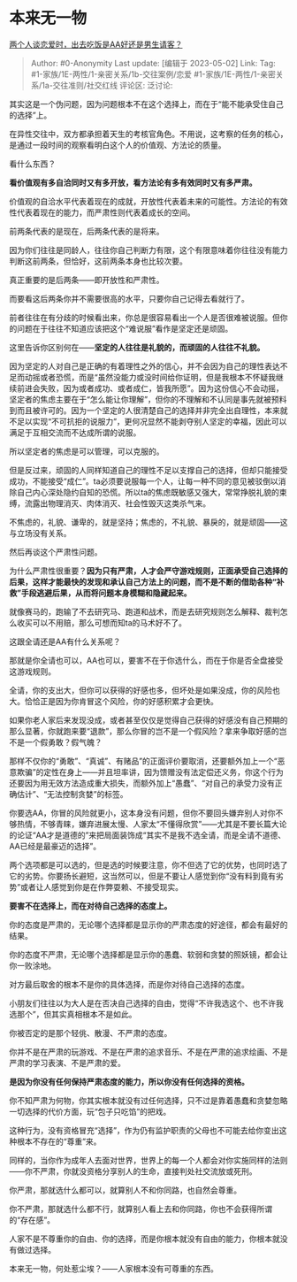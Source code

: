 # 本来无一物
[两个人谈恋爱时，出去吃饭是AA好还是男生请客？](https://www.zhihu.com/question/300022010/answer/3008294426)

> Author: #0-Anonymity
> Last update: [编辑于 2023-05-02]
> Link:
> Tag: #1-家族/1E-两性/1-亲密关系/1b-交往案例/恋爱 #1-家族/1E-两性/1-亲密关系/1a-交往准则/社交红线 
> 评论区:
> 泛讨论:

其实这是一个伪问题，因为问题根本不在这个选择上，而在于“能不能承受住自己的选择”上。

在异性交往中，双方都承担着天生的考核官角色。不用说，这考察的任务的核心，是通过一段时间的观察看明白这个人的价值观、方法论的质量。

看什么东西？

**看价值观有多自洽同时又有多开放，看方法论有多有效同时又有多严肃。**

价值观的自洽水平代表着现在的成就，开放性代表着未来的可能性。方法论的有效性代表着现在的能力，而严肃性则代表着成长的空间。

前两条代表的是现在，后两条代表的是将来。

因为你们往往是同龄人，往往你自己判断力有限，这个有限意味着你往往没有能力判断这前两条，但恰好，这前两条本身也比较次要。

真正重要的是后两条——即开放性和严肃性。

而要看这后两条你并不需要很高的水平，只要你自己记得去看就行了。

前者往往在有分歧的时候看出来，你总是很容易看出一个人是否很难被说服。但你的问题在于往往不知道应该把这个“难说服”看作是坚定还是顽固。

这里告诉你区别何在——**坚定的人往往是礼貌的，而顽固的人往往不礼貌。**

因为坚定的人对自己是正确的有着理性之外的信心，并不会因为自己的理性表达不足而动摇或者恐慌，而是“虽然没能力或没时间给你证明，但是我根本不怀疑我继续前进会失败，因为或者成功、或者成仁，皆我所愿”。因为这份信心不会动摇，坚定者的焦虑主要在于“怎么能让你理解”，但你的不理解和不认同是事先就被预料到而且被许可的。因为一个坚定的人很清楚自己的选择并非完全出自理性，本来就不足以实现“不可抗拒的说服力”，更何况显然不能剥夺别人坚定的幸福，因此可以满足于互相交流而不达成所谓的说服。

所以坚定者的焦虑是可以管理，可以克服的。

但是反过来，顽固的人同样知道自己的理性不足以支撑自己的选择，但却只能接受成功，不能接受“成仁”。ta必须要说服每一个人，让每一种不同的意见被驳倒以消除自己内心深处隐约自知的恐慌。所以ta的焦虑既敏感又强大，常常挣脱礼貌的束缚，流露出物理消灭、肉体消灭、社会性毁灭这类杀气来。

不焦虑的，礼貌、谦卑的，就是坚持；焦虑的，不礼貌、暴戾的，就是顽固——这与立场没有关系。

然后再谈这个严肃性问题。

为什么严肃性很重要？**因为只有严肃，人才会严守游戏规则，正面承受自己选择的后果，这样才能最快的发现和承认自己方法上的问题，而不是不断的借助各种“补救”手段逃避后果，从而将问题本身模糊和隐藏起来。**

就像赛马的，跑输了不去研究马、跑道和战术，而是去研究规则怎么解释、裁判怎么收买可以不用赔，那么可想而知ta的马术好不了。

这跟全请还是AA有什么关系呢？

那就是你全请也可以，AA也可以，要害不在于你选什么，而在于你是否全盘接受这游戏规则。

全请，你的支出大，但你可以获得的好感也多，但坏处是如果没成，你的风险也大。恰恰正是因为你肯冒这个风险，你的好感积累才会更快。

如果你老人家后来发现没成，或者甚至仅仅是觉得自己获得的好感没有自己预期的那么显著，你就跑来要“退款”，那么你冒的岂不是一个假风险？拿来争取好感的岂不是一个假勇敢？假气魄？

那样不仅你的“勇敢”、“真诚”、有赌品”的正面评价要取消，还要额外加上一个“恶意欺骗”的定性在身上——并且坦率讲，因为馈赠没有法定偿还义务，你这个行为还要因为用无效方法造成重大损失，而额外加上“愚蠢”、“对自己的承受力没有正确估计”、“无法控制贪婪”的标签。

你要选AA，你冒的风险就更小，这本身没有问题，但你不要回头嫌弃别人对你不够热情，不够青睐，嫌弃进展太慢、人家太“不懂得欣赏”——尤其是不要长篇大论的论证“AA才是道德的”来把局面装饰成“其实不是我不选全请，而是全请不道德、AA已经是最豪迈的选择”。

两个选项都是可以选的，但是选的时候要注意，你不但选了它的优势，也同时选了它的劣势。你要扬长避短，这当然可以，但是不要让人感觉到你“没有料到竟有劣势”或者让人感觉到你是在作弊耍赖、不接受现实。

**要害不在选择上，而在对待自己选择的态度上。**

你的态度是严肃的，无论哪个选择都是显示你的严肃态度的好途径，都会有最好的结果。

你的态度不严肃，无论哪个选择都是显示你的愚蠢、软弱和贪婪的照妖镜，都会让你一败涂地。

对方最后取舍的根本不是你的具体选择，而是你对待自己选择的态度。

小朋友们往往以为大人是在否决自己选择的自由，觉得“不许我选这个、也不许我选那个”，但其实真相根本不是如此。

你被否定的是那个轻佻、散漫、不严肃的态度。

你并不是在严肃的玩游戏、不是在严肃的追求音乐、不是在严肃的追求绘画、不是严肃的学习表演、不是严肃的爱。

**是因为你没有任何保持严肃态度的能力，所以你没有任何选择的资格。**

你不知严肃为何物，你其实根本就没有过任何选择，只不过是靠着愚蠢和贪婪忽略一切选择的代价方面，玩“包子只吃馅”的把戏。

这种行为，没有资格冒充“选择”，作为仍有监护职责的父母也不可能去给你变出这种根本不存在的“尊重”来。

同样的，当你作为成年人去面对世界，世界上的每一个人都会对你实施同样的法则——你不严肃，你就没资格分享别人的生命，直接判处社交流放或死刑。

你严肃，那就选什么都可以，就算别人不和你同路，也自然会尊重。

你不严肃，那就选什么都不行，就算别人看上去和你同路，你也不会获得所谓的“存在感”。

人家不是不尊重你的自由、你的选择，而是你根本就没有自由的能力，你根本就没有做过选择。

本来无一物，何处惹尘埃？——人家根本没有可尊重的东西。